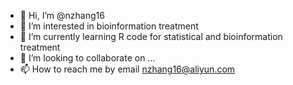 - 👋 Hi, I’m @nzhang16
- 👀 I’m interested in bioinformation treatment
- 🌱 I’m currently learning R code for statistical and bioinformation treatment
- 💞️ I’m looking to collaborate on ...
- 📫 How to reach me by email nzhang16@aliyun.com

<!---
nzhang16/nzhang16 is a ✨ special ✨ repository because its `README.md` (this file) appears on your GitHub profile.
You can click the Preview link to take a look at your changes.
--->
